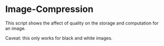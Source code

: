 # Image-Compression

This script shows the affect of quality on the storage and computation for an image.

Caveat: this only works for black and white images.
